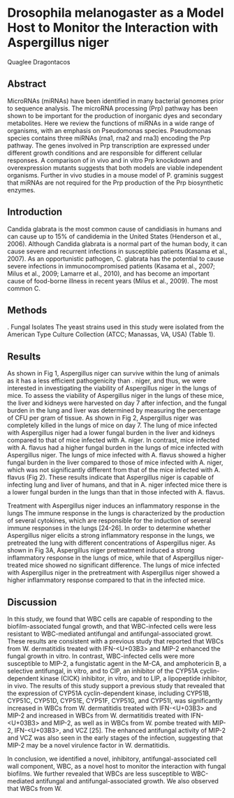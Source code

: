 # Drosophila melanogaster as a Model Host to Monitor the Interaction with Aspergillus niger
Quaglee Dragontacos


## Abstract
MicroRNAs (miRNAs) have been identified in many bacterial genomes prior to sequence analysis. The microRNA processing (Prp) pathway has been shown to be important for the production of inorganic dyes and secondary metabolites. Here we review the functions of miRNAs in a wide range of organisms, with an emphasis on Pseudomonas species. Pseudomonas species contains three miRNAs (rna1, rna2 and rna3) encoding the Prp pathway. The genes involved in Prp transcription are expressed under different growth conditions and are responsible for different cellular responses. A comparison of in vivo and in vitro Prp knockdown and overexpression mutants suggests that both models are viable independent organisms. Further in vivo studies in a mouse model of P. graminis suggest that miRNAs are not required for the Prp production of the Prp biosynthetic enzymes.


## Introduction
Candida glabrata is the most common cause of candidiasis in humans and can cause up to 15% of candidemia in the United States (Henderson et al., 2006). Although Candida glabrata is a normal part of the human body, it can cause severe and recurrent infections in susceptible patients (Kasama et al., 2007). As an opportunistic pathogen, C. glabrata has the potential to cause severe infections in immunocompromised patients (Kasama et al., 2007; Milus et al., 2009; Lamarre et al., 2010), and has become an important cause of food-borne illness in recent years (Milus et al., 2009). The most common C.


## Methods
. Fungal Isolates
The yeast strains used in this study were isolated from the American Type Culture Collection (ATCC; Manassas, VA, USA) (Table 1).


## Results
As shown in Fig 1, Aspergillus niger can survive within the lung of animals as it has a less efficient pathogenicity than . niger, and thus, we were interested in investigating the viability of Aspergillus niger in the lungs of mice. To assess the viability of Aspergillus niger in the lungs of these mice, the liver and kidneys were harvested on day 7 after infection, and the fungal burden in the lung and liver was determined by measuring the percentage of CFU per gram of tissue. As shown in Fig 2, Aspergillus niger was completely killed in the lungs of mice on day 7. The lung of mice infected with Aspergillus niger had a lower fungal burden in the liver and kidneys compared to that of mice infected with A. niger. In contrast, mice infected with A. flavus had a higher fungal burden in the lungs of mice infected with Aspergillus niger. The lungs of mice infected with A. flavus showed a higher fungal burden in the liver compared to those of mice infected with A. niger, which was not significantly different from that of the mice infected with A. flavus (Fig 2). These results indicate that Aspergillus niger is capable of infecting lung and liver of humans, and that in A. niger infected mice there is a lower fungal burden in the lungs than that in those infected with A. flavus.

Treatment with Aspergillus niger induces an inflammatory response in the lungs
The immune response in the lungs is characterized by the production of several cytokines, which are responsible for the induction of several immune responses in the lungs [24-26]. In order to determine whether Aspergillus niger elicits a strong inflammatory response in the lungs, we pretreated the lung with different concentrations of Aspergillus niger. As shown in Fig 3A, Aspergillus niger pretreatment induced a strong inflammatory response in the lungs of mice, while that of Aspergillus niger-treated mice showed no significant difference. The lungs of mice infected with Aspergillus niger in the pretreatment with Aspergillus niger showed a higher inflammatory response compared to that in the infected mice.


## Discussion

In this study, we found that WBC cells are capable of responding to the biofilm-associated fungal growth, and that WBC-infected cells were less resistant to WBC-mediated antifungal and antifungal-associated growt. These results are consistent with a previous study that reported that WBCs from W. dermatitidis treated with IFN-<U+03B3> and MIP-2 enhanced the fungal growth in vitro. In contrast, WBC-infected cells were more susceptible to MIP-2, a fungistatic agent in the M-CA, and amphotericin B, a selective antifungal, in vitro, and to CIP, an inhibitor of the CYP51A cyclin-dependent kinase (CICK) inhibitor, in vitro, and to LIP, a lipopeptide inhibitor, in vivo. The results of this study support a previous study that revealed that the expression of CYP51A cyclin-dependent kinase, including CYP51B, CYP51C, CYP51D, CYP51E, CYP51F, CYP51G, and CYP51I, was significantly increased in WBCs from W. dermatitidis treated with IFN-<U+03B3> and MIP-2 and increased in WBCs from W. dermatitidis treated with IFN-<U+03B3> and MIP-2, as well as in WBCs from W. pombe treated with MIP-2, IFN-<U+03B3>, and VCZ [25]. The enhanced antifungal activity of MIP-2 and VCZ was also seen in the early stages of the infection, suggesting that MIP-2 may be a novel virulence factor in W. dermatitidis.

In conclusion, we identified a novel, inhibitory, antifungal-associated cell wall component, WBC, as a novel host to monitor the interaction with fungal biofilms. We further revealed that WBCs are less susceptible to WBC-mediated antifungal and antifungal-associated growth. We also observed that WBCs from W.
